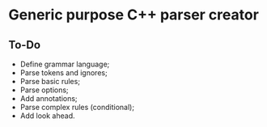# Generic purpose C++ parser creator

## To-Do

- Define grammar language;
- Parse tokens and ignores;
- Parse basic rules;
- Parse options;
- Add annotations;
- Parse complex rules (conditional);
- Add look ahead.